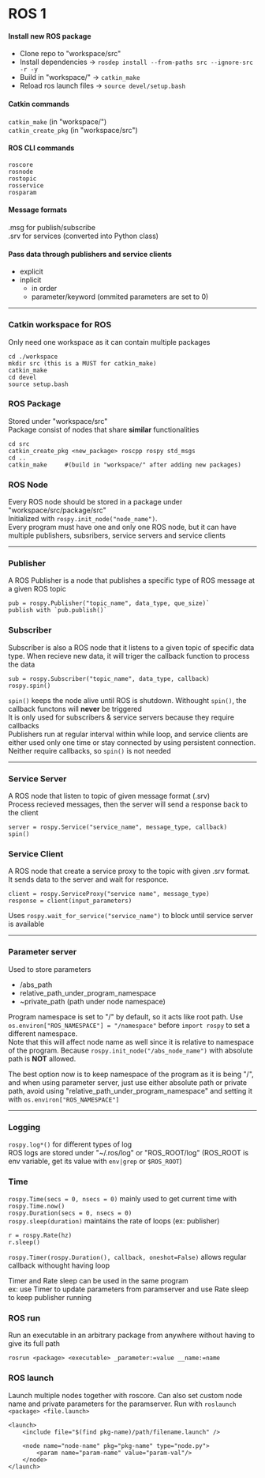 # **ROS 1**

#### **Install new ROS package**
* Clone repo to "workspace/src"
* Install dependencies -> `rosdep install --from-paths src --ignore-src -r -y`
* Build in "workspace/" -> `catkin_make`
* Reload ros launch files -> `source devel/setup.bash`

#### **Catkin commands**
`catkin_make` (in "workspace/") \
`catkin_create_pkg` (in "workspace/src")

#### **ROS CLI commands**
`roscore` \
`rosnode` \
`rostopic` \
`rosservice` \
`rosparam` 

#### **Message formats**
.msg for publish/subscribe \
.srv for services (converted into Python class)

#### **Pass data through publishers and service clients**
* explicit
* inplicit
    * in order
    * parameter/keyword (ommited parameters are set to 0)
    
---

### **Catkin workspace for ROS**
Only need one workspace as it can contain multiple packages
```
cd ./workspace
mkdir src (this is a MUST for catkin_make)
catkin_make
cd devel
source setup.bash
```

### **ROS Package**
Stored under "workspace/src" \
Package consist of nodes that share **similar** functionalities
```
cd src
catkin_create_pkg <new_package> roscpp rospy std_msgs
cd ..
catkin_make     #(build in "workspace/" after adding new packages)
```

### **ROS Node**
Every ROS node should be stored in a package under "workspace/src/package/src" \
Initialized with `rospy.init_node("node_name")`. \
Every program must have one and only one ROS node, but it can have multiple publishers, subsribers, service servers and service clients

---

### **Publisher**
A ROS Publisher is a node that publishes a specific type of ROS message at a given ROS topic
```
pub = rospy.Publisher("topic_name", data_type, que_size)`
publish with `pub.publish()`
```

### **Subscriber**
Subscriber is also a ROS node that it listens to a given topic of specific data type. When recieve new data, it will triger the callback function to process the data
```
sub = rospy.Subscriber("topic_name", data_type, callback)
rospy.spin()
```
`spin()` keeps the node alive until ROS is shutdown. Withought `spin()`, the callback functons will **never** be triggered \
It is only used for subscribers & service servers because they require callbacks \
Publishers run at regular interval within while loop, and service clients are either used only one time or stay connected by using persistent connection. Neither require callbacks, so `spin()` is not needed

---

### **Service Server**
A ROS node that listen to topic of given message format (.srv) \
Process recieved messages, then the server will send a response back to the client
```
server = rospy.Service("service_name", message_type, callback)
spin()
```

### **Service Client**
A ROS node that create a service proxy to the topic with given .srv format. \
It sends data to the server and wait for responce.
```
client = rospy.ServiceProxy("service name", message_type)
response = client(input_parameters)
```
Uses `rospy.wait_for_service("service_name")` to block until service server is available

---

### **Parameter server**
Used to store parameters
* /abs_path
* relative_path_under_program_namespace
* ~private_path (path under node namespace)

Program namespace is set to "/" by default, so it acts like root path. Use `os.environ["ROS_NAMESPACE"] = "/namespace"` before `import rospy` to set a different namespace. \
Note that this will affect node name as well since it is relative to namespace of the program. Because `rospy.init_node("/abs_node_name")` with absolute path is **NOT** allowed.

The best option now is to keep namespace of the program as it is being "/", and when using parameter server, just use either absolute path or private path, avoid using "relative_path_under_program_namespace" and setting it with `os.environ["ROS_NAMESPACE"]`

---

### **Logging**
`rospy.log*()` for different types of log \
ROS logs are stored under "~/.ros/log" or "ROS_ROOT/log" (ROS_ROOT is env variable, get its value with `env|grep` or `$ROS_ROOT`)

### **Time**
`rospy.Time(secs = 0, nsecs = 0)` mainly used to get current time with `rospy.Time.now()` \
`rospy.Duration(secs = 0, nsecs = 0)` \
`rospy.sleep(duration)` maintains the rate of loops (ex: publisher)
```
r = rospy.Rate(hz)
r.sleep()
```
`rospy.Timer(rospy.Duration(), callback, oneshot=False)` allows regular callback withought having loop

Timer and Rate sleep can be used in the same program \
ex: use Timer to update parameters from paramserver and use Rate sleep to keep publisher running

### **ROS run**
Run an executable in an arbitrary package from anywhere without having to give its full path
```
rosrun <package> <executable> _parameter:=value __name:=name
```

### **ROS launch**
Launch multiple nodes together with roscore. Can also set custom node name and private parameters for the paramserver. Run with `roslaunch <package> <file.launch>`
```
<launch>
    <include file="$(find pkg-name)/path/filename.launch" />

    <node name="node-name" pkg="pkg-name" type="node.py">
        <param name="param-name" value="param-val"/>
	</node>
</launch>
```